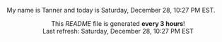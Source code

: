 My name is Tanner and today is Saturday, December 28, 10:27 PM EST.

<p align="center">This <i>README</i> file is generated <b>every 3 hours</b>!</br>Last refresh: Saturday, December 28, 10:27 PM EST<br /></p>
